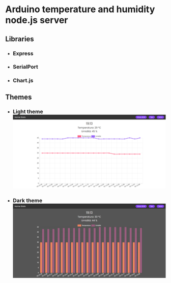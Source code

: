# Arduino temperature and humidity node.js server

## Libraries
  * ### Express
  * ### SerialPort
  * ### Chart.js

## Themes
  * ### Light theme <img src="preview/light.png" alt="light" />
  * ### Dark theme <img src="preview/dark.png" alt="dark" />
